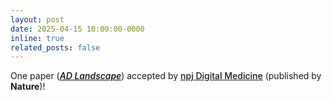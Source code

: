 ```yaml
---
layout: post
date: 2025-04-15 10:00:00-0000
inline: true
related_posts: false
---
```


One paper (<a href="https://www.nature.com/articles/s41746-025-01640-z" style="font-weight: 500; color: black;"><em>AD Landscape</em></a>) accepted by <a href="https://www.nature.com/npjdigitalmed/" style="font-weight: 500;">npj Digital Medicine</a> (published by <strong>Nature</strong>)!